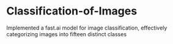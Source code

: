 # Classification-of-Images
Implemented a fast.ai model for image classification, effectively categorizing images into fifteen distinct classes
